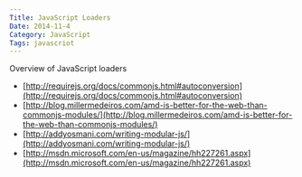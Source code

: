```yaml
---
Title: JavaScript Loaders
Date: 2014-11-4
Category: JavaScript
Tags: javascriot
---
```


Overview of JavaScript loaders

  * [http://requirejs.org/docs/commonjs.html#autoconversion](http://requirejs.org/docs/commonjs.html#autoconversion)
  * [http://blog.millermedeiros.com/amd-is-better-for-the-web-than-commonjs-modules/](http://blog.millermedeiros.com/amd-is-better-for-the-web-than-commonjs-modules/)
  * [http://addyosmani.com/writing-modular-js/](http://addyosmani.com/writing-modular-js/)
  * [http://msdn.microsoft.com/en-us/magazine/hh227261.aspx](http://msdn.microsoft.com/en-us/magazine/hh227261.aspx)
